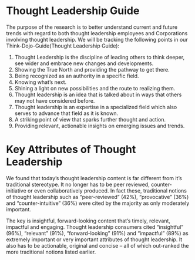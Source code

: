 # Thought Leadership Guide
The purpose of the research is to better understand current and future trends with regard to both thought leadership employees and Corporations involving thought leadership.
We will be tracking the following points in our Think-Dojo-Guide(Thought Leadership Guide):
1. Thought Leadership is the discipline of leading others to think deeper, see wider and embrace new changes and developments.
2. Showing the True North and providing the pathway to get there.
3. Being recognized as an authority in a specific field.
4. Knowing what’s next.
5. Shining a light on new possibilities and the route to realizing them.
6. Thought leadership is an idea that is talked about in ways that others may not have considered before.
7. Thought leadership is an expertise in a specialized field which also serves to advance that field as it is known.
8. A striking point of view that sparks further thought and action.
9. Providing relevant, actionable insights on emerging issues and trends.

# Key Attributes of Thought Leadership
We found that today’s thought leadership content is far different from it’s traditional stereotype. It no longer has to be peer reviewed, counter-initiative or even collaboratively produced. In fact these, traditional notions of thought leadership such as “peer-reviewed” (42%), “provocative” (36%) and “counter-intuitive” (36%) were cited by the majority as only moderately important.

The key is insightful, forward-looking content that’s timely, relevant, impactful and engaging. Thought leadership consumers cited “insightful” (96%), “relevant” (91%), “forward-looking” (91%) and “impactful” (89%) as extremely important or very important attributes of thought leadership. It also has to be actionable, original and concise – all of which out-ranked the more traditional notions listed earlier.
